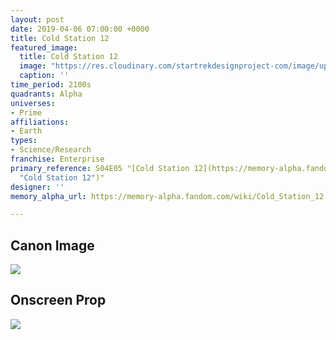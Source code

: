 ```yaml
---
layout: post
date: 2019-04-06 07:00:00 +0000
title: Cold Station 12
featured_image:
  title: Cold Station 12
  image: "https://res.cloudinary.com/startrekdesignproject-com/image/upload/v1554868574/Cold-Station12.png"
  caption: ''
time_period: 2100s
quadrants: Alpha
universes:
- Prime
affiliations:
- Earth
types:
- Science/Research
franchise: Enterprise
primary_reference: S04E05 "[Cold Station 12](https://memory-alpha.fandom.com/wiki/Cold_Station_12
  "Cold Station 12")"
designer: ''
memory_alpha_url: https://memory-alpha.fandom.com/wiki/Cold_Station_12

---
```

## Canon Image

![](https://res.cloudinary.com/startrekdesignproject-com/image/upload/v1554604275/ColdStation12-1.jpg)

## Onscreen Prop

![](https://res.cloudinary.com/startrekdesignproject-com/image/upload/v1554604275/ColdStation12Prop.jpg)